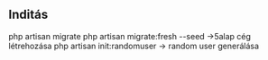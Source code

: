 ## Inditás

php artisan migrate
php artisan migrate:fresh --seed ->5alap cég létrehozása
php artisan init:randomuser -> random user generálása